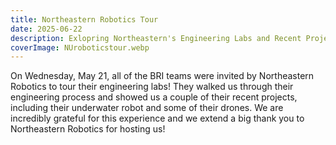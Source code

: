 ```yaml
---
title: Northeastern Robotics Tour
date: 2025-06-22
description: Exlopring Northeastern's Engineering Labs and Recent Projects
coverImage: NUroboticstour.webp
---
```


On Wednesday, May 21, all of the BRI teams were invited by Northeastern Robotics to tour their engineering labs! They walked us through their engineering process and showed us a couple of their recent projects, including their underwater robot and some of their drones. We are incredibly grateful for this experience and we extend a big thank you to Northeastern Robotics for hosting us!